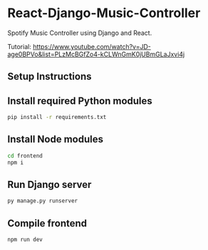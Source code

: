 # React-Django-Music-Controller

Spotify Music Controller using Django and React.

Tutorial: https://www.youtube.com/watch?v=JD-age0BPVo&list=PLzMcBGfZo4-kCLWnGmK0jUBmGLaJxvi4j

## Setup Instructions
## Install required Python modules

```bash
pip install -r requirements.txt
```

## Install Node modules

```bash
cd frontend
npm i
```

## Run Django server

```bash
py manage.py runserver
```

## Compile frontend

```bash
npm run dev
```
